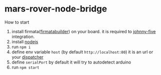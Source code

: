 # mars-rover-node-bridge

How to start

1. install firmata([firmatabuilder](http://firmatabuilder.com/)) on your board. it is required to [johnny-five](http://johnny-five.io/platform-support/#arduino-uno) integration.
1. install [nodejs](https://nodejs.org/en/)
1. run `npm i`
1. define env variable `host` (by default `http://localhost:80`) it is an url or your [dispatcher](https://github.com/spaceshipyard/mars-rover-dispatcher)
1. define `serialPort` by default it will try to autodetect arduino
1. run `npm start`